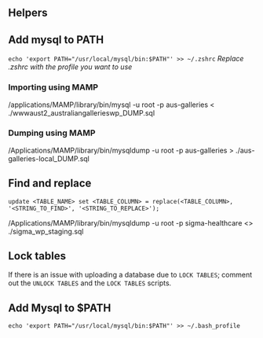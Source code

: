 ## Helpers

## Add mysql to PATH
`echo 'export PATH="/usr/local/mysql/bin:$PATH"' >> ~/.zshrc`
*Replace .zshrc with the profile you want to use*

### Importing using MAMP
/applications/MAMP/library/bin/mysql -u root -p aus-galleries < ./wwwaust2_australiangallerieswp_DUMP.sql

### Dumping using MAMP
/Applications/MAMP/library/bin/mysqldump -u root -p aus-galleries > ./aus-galleries-local_DUMP.sql

## Find and replace
`update <TABLE_NAME> set <TABLE_COLUMN> = replace(<TABLE_COLUMN>, '<STRING_TO_FIND>', '<STRING_TO_REPLACE>');`

/Applications/MAMP/library/bin/mysqldump -u root -p sigma-healthcare <> ./sigma_wp_staging.sql

## Lock tables
If there is an issue with uploading a database due to `LOCK TABLES`; comment out the `UNLOCK TABLES` and the `LOCK TABLES` scripts.

## Add Mysql to $PATH
`echo 'export PATH="/usr/local/mysql/bin:$PATH"' >> ~/.bash_profile`
